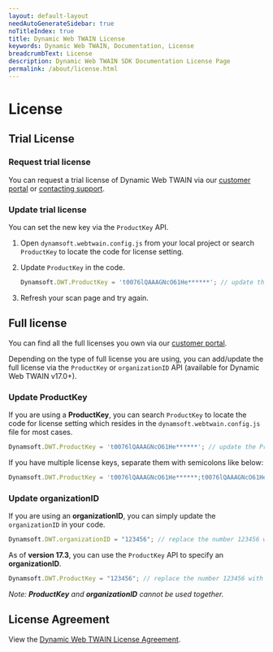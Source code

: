 ```yaml
---
layout: default-layout
needAutoGenerateSidebar: true
noTitleIndex: true
title: Dynamic Web TWAIN License
keywords: Dynamic Web TWAIN, Documentation, License
breadcrumbText: License
description: Dynamic Web TWAIN SDK Documentation License Page
permalink: /about/license.html
---
```


# License

## Trial License

### Request trial license

You can request a trial license of Dynamic Web TWAIN via our <a href="https://www.dynamsoft.com/customer/license/trialLicense?product=dwt" target="_blank">customer portal</a> or [contacting support](https://www.dynamsoft.com/company/contact/).

### Update trial license

You can set the new key via the `ProductKey` API.

1. Open `dynamsoft.webtwain.config.js` from your local project or search `ProductKey` to locate the code for license setting.

2. Update `ProductKey` in the code.

   ```javascript
   Dynamsoft.DWT.ProductKey = 't0076lQAAAGNcO61He******'; // update the ProductKey with yours
   ```

3. Refresh your scan page and try again.

## Full license

You can find all the full licenses you own via our <a href="https://www.dynamsoft.com/customer/license/fullLicense" target="_blank">customer portal</a>.

Depending on the type of full license you are using, you can add/update the full license via the `ProductKey` or `organizationID` API (available for Dynamic Web TWAIN v17.0+).

### Update ProductKey

If you are using a **ProductKey**, you can search `ProductKey` to locate the code for license setting which resides in the `dynamsoft.webtwain.config.js` file for most cases.

``` javascript
Dynamsoft.DWT.ProductKey = 't0076lQAAAGNcO61He******'; // update the ProductKey with yours
```

If you have multiple license keys, separate them with semicolons like below:

``` javascript
Dynamsoft.DWT.ProductKey = 't0076lQAAAGNcO61He******;t0076lQAAAGNcO61He******';
```

### Update organizationID

If you are using an **organizationID**, you can simply update the `organizationID` in your code.

``` javascript
Dynamsoft.DWT.organizationID = "123456"; // replace the number 123456 with YOUR-ORGANIZATION-ID
```

As of **version 17.3**, you can use the `ProductKey` API to specify an **organizationID**.

``` javascript
Dynamsoft.DWT.ProductKey = "123456"; // replace the number 123456 with YOUR-ORGANIZATION-ID
```

*Note: **ProductKey** and **organizationID** cannot be used together.*

## License Agreement

View the <a href="https://www.dynamsoft.com/Products/WebTwain_license.aspx" target="_blank">Dynamic Web TWAIN License Agreement</a>.
